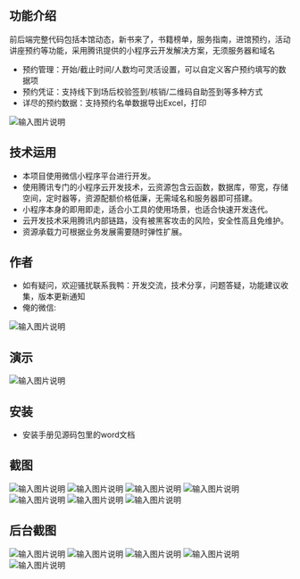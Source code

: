 ## 功能介绍 
    
前后端完整代码包括本馆动态，新书来了，书籍榜单，服务指南，进馆预约，活动讲座预约等功能，采用腾讯提供的小程序云开发解决方案，无须服务器和域名

- 预约管理：开始/截止时间/人数均可灵活设置，可以自定义客户预约填写的数据项
- 预约凭证：支持线下到场后校验签到/核销/二维码自助签到等多种方式
- 详尽的预约数据：支持预约名单数据导出Excel，打印

![输入图片说明](demo/%E5%BE%AE%E4%BF%A1%E5%9B%BE%E7%89%87_20220227185109.png)
 

## 技术运用
- 本项目使用微信小程序平台进行开发。
- 使用腾讯专门的小程序云开发技术，云资源包含云函数，数据库，带宽，存储空间，定时器等，资源配额价格低廉，无需域名和服务器即可搭建。
- 小程序本身的即用即走，适合小工具的使用场景，也适合快速开发迭代。
- 云开发技术采用腾讯内部链路，没有被黑客攻击的风险，安全性高且免维护。
- 资源承载力可根据业务发展需要随时弹性扩展。  



## 作者
- 如有疑问，欢迎骚扰联系我鸭：开发交流，技术分享，问题答疑，功能建议收集，版本更新通知
- 俺的微信:

![输入图片说明](https://gitee.com/naive2021/smartcollege/raw/master/demo/author.jpg)



## 演示
![输入图片说明](demo/%E5%BE%AE%E4%BF%A1%E5%9B%BE%E7%89%87_20220227185109.png)
 




## 安装

- 安装手册见源码包里的word文档




## 截图
![输入图片说明](demo/%E9%A6%96%E9%A1%B5.png)
![输入图片说明](demo/%E6%96%B0%E4%B9%A6%E6%9D%A5%E4%BA%86.png)
![输入图片说明](demo/%E8%BF%9B%E9%A6%86%E9%A2%84%E7%BA%A6%E2%80%99.png)
![输入图片说明](demo/%E6%B4%BB%E5%8A%A8%E6%97%A5%E5%8E%86.png)
![输入图片说明](demo/%E6%B4%BB%E5%8A%A8%E8%AE%B2%E5%BA%A7.png)
![输入图片说明](demo/%E4%B8%AA%E4%BA%BA%E4%B8%AD%E4%B8%AD%E5%BF%83.png)
![输入图片说明](demo/%E9%A2%84%E7%BA%A6%E8%AF%A6%E6%83%85.png)
 
## 后台截图
![输入图片说明](demo/%E5%90%8E%E5%8F%B0-%E9%A2%84%E7%BA%A6%E7%AE%A1%E7%90%86.png)
![输入图片说明](demo/%E5%90%8E%E5%8F%B0-%E8%8F%9C%E5%8D%95.png)
![输入图片说明](demo/%E5%90%8E%E5%8F%B0-%E5%90%8D%E5%8D%95.png)
![输入图片说明](demo/%E5%90%8E%E5%8F%B0-%E8%AF%95%E5%8D%95%E8%AE%BE%E7%BD%AE.png)
![输入图片说明](demo/%E5%90%8E%E5%8F%B0-%E6%B7%BB%E5%8A%A0.png)
